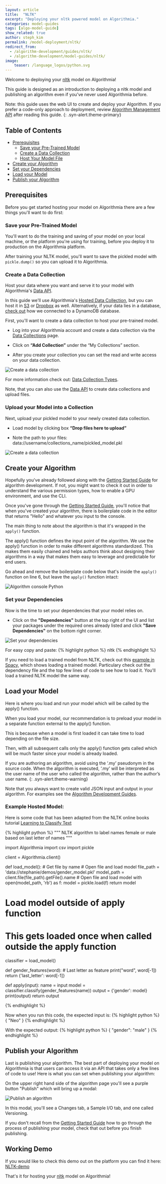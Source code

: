 ```yaml
---
layout: article
title:  "NLTK"
excerpt: "Deploying your nltk powered model on Algorithmia."
categories: model-guides
tags: [algo-model-guide]
show_related: true
author: steph_kim
permalink: /model-deployment/nltk/
redirect_from:
  - /algorithm-development/guides/nltk/
  - /algorithm-development/model-guides/nltk/
image:
    teaser: /language_logos/python.svg
---
```


Welcome to deploying your <a href="http://www.nltk.org/">nltk</a> model on Algorithmia!

This guide is designed as an introduction to deploying a nltk model and publishing an algorithm even if you’ve never used Algorithmia before.

<div markdown="1">

Note: this guide uses the web UI to create and deploy your Algorithm. If you prefer a code-only approach to deployment, review [Algorithm Management API]({{site.baseurl}}/algorithm-development/algorithm-management-api) after reading this guide.
{: .syn-alert.theme-primary}

</div>

## Table of Contents

<div class="syn-body-1" markdown="1">

* [Prerequisites](#prerequisites)
  * [Save your Pre-Trained Model](#save-your-pre-trained-model)
  * [Create a Data Collection](#create-a-data-collection)
  * [Host Your Model File](#host-your-model-file)
* [Create your Algorithm](#create-your-algorithm)
* [Set your Dependencies](#set-your-dependencies)
* [Load your Model](#load-your-model)
* [Publish your Algorithm](#publish-your-algorithm)

</div>

## Prerequisites
Before you get started hosting your model on Algorithmia there are a few things you'll want to do first:

### Save your Pre-Trained Model
You'll want to do the training and saving of your model on your local machine, or the platform you're using for training, before you deploy it to production on the Algorithmia platform.

After training your NLTK model, you'll want to save the pickled model with `pickle.dump()` so you can upload it to Algorithmia.

### Create a Data Collection
Host your data where you want and serve it to your model with Algorithmia's <a href="http://docs.algorithmia.com/">Data API</a>.

In this guide we'll use Algorithmia's <a href="{{site.baseurl}}/data/hosted">Hosted Data Collection</a>, but you can host it in <a href="{{site.baseurl}}/data/s3">S3</a> or <a href="{{site.baseurl}}/data/dropbox">Dropbox</a> as well. Alternatively, if your data lies in a database, [check out]({{site.baseurl}}/data/dynamodb) how we connected to a DynamoDB database.

First, you'll want to create a data collection to host your pre-trained model.

- Log into your Algorithmia account and create a data collection via the <a href="{{site.baseurl}}/data/hosted">Data Collections</a> page.

- Click on **“Add Collection”** under the “My Collections” section.

- After you create your collection you can set the read and write access on your data collection.

<images-section>
  <image-popout>
    <img src="{{site.cdnurl}}{{site.baseurl}}/images/post_images/model_hosting/add_collection.png" alt="Create a data collection" class="syn-image-responsive">
  </image-popout>
</images-section>

For more information check out: <a href="{{site.baseurl}}/data/hosted">Data Collection Types</a>.

Note, that you can also use the <a href="https://docs.algorithmia.com/#data-uri">Data API</a> to create data collections and upload files.

### Upload your Model into a Collection
Next, upload your pickled model to your newly created data collection.

- Load model by clicking box **“Drop files here to upload”**

- Note the path to your files: data://username/collections_name/pickled_model.pkl

<images-section>
  <image-popout>
    <img src="{{site.cdnurl}}{{site.baseurl}}/images/post_images/model_hosting/add_collections_visual.png" alt="Create a data collection" class="syn-image-responsive">
  </image-popout>
</images-section>

## Create your Algorithm
Hopefully you've already followed along with the <a href="{{site.baseurl}}/algorithm-development/algorithm-basics/your-first-algo">Getting Started Guide</a> for algorithm development. If not, you might want to check it out in order to understand the various permission types, how to enable a GPU environment, and use the CLI.

Once you've gone through the <a href="{{site.baseurl}}/algorithm-development/algorithm-basics/your-first-algo">Getting Started Guide</a>, you'll notice that when you've created your algorithm, there is boilerplate code in the editor that returns "Hello" and whatever you input to the console.

The main thing to note about the algorithm is that it's wrapped in the `apply()` function.

The apply() function defines the input point of the algorithm. We use the apply() function in order to make different algorithms standardized. This makes them easily chained and helps authors think about designing their algorithms in a way that makes them easy to leverage and predictable for end users.

Go ahead and remove the boilerplate code below that's inside the `apply()` function on line 6, but leave the `apply()` function intact:

<images-section>
  <image-popout>
    <img src="{{site.cdnurl}}{{site.baseurl}}/images/post_images/algo_dev_lang/algorithm_console_python.png" alt="Algorithm console Python" class="syn-image-responsive">
  </image-popout>
</images-section>

### Set your Dependencies
Now is the time to set your dependencies that your model relies on.

- Click on the **"Dependencies"** button at the top right of the UI and list your packages under the required ones already listed and click **"Save Dependencies"** on the bottom right corner.

<images-section>
  <image-popout>
    <img src="{{site.cdnurl}}{{site.baseurl}}//images/post_images/model_hosting/dependencies_nltk.png" alt="Set your dependencies" class="syn-image-responsive">
  </image-popout>
</images-section>

For easy copy and paste:
{% highlight python %}
nltk
{% endhighlight %}

If you need to load a trained model from NLTK, check out this <a href="https://algorithmia.com/algorithms/demo/spacydemo">example in Spacy</a>, which shows loading a trained model. Particulary check out the dependency file and the top few lines of code to see how to load it. You'll load a trained NLTK model the same way.

## Load your Model
Here is where you load and run your model which will be called by the apply() function.

When you load your model, our recommendation is to preload your model in a separate function external to the apply() function.

This is because when a model is first loaded it can take time to load depending on the file size.

Then, with all subsequent calls only the apply() function gets called which will be much faster since your model is already loaded.

<div markdown="1">

If you are authoring an algorithm, avoid using the ‘.my’ pseudonym in the source code. When the algorithm is executed, ‘.my’ will be interpreted as the user name of the user who called the algorithm, rather than the author’s user name.
{: .syn-alert.theme-warning}

</div>

Note that you always want to create valid JSON input and output in your algorithm. For examples see the [Algorithm Development Guides]({{site.url}}{{site.baseurl}}/algorithm-development/languages/python/#io-for-your-algorithms).

### Example Hosted Model:

Here is some code that has been adapted from the NLTK online books tutorial <a href="http://www.nltk.org/book/ch06.html">Learning to Classify Text</a>

{% highlight python %}
"""
NLTK algorithm to label names female or male based on last letter of names
"""

import Algorithmia
import csv
import pickle

client = Algorithmia.client()

def load_model():
    # Get file by name
    # Open file and load model
    file_path = 'data://stephanie/demos/gender_model.pkl'
    model_path = client.file(file_path).getFile().name
    # Open file and load model
    with open(model_path, 'rb') as f:
        model = pickle.load(f)
        return model

# Load model outside of apply function
# This gets loaded once when called outside the apply function
classifier = load_model()

def gender_features(word):
    # Last letter as feature
    print("word", word[-1])
    return {'last_letter': word[-1]}

def apply(input):
    name = input
    model = classifier.classify(gender_features(name))
    output = {'gender': model}
    print(output)
    return output

{% endhighlight %}

Now when you run this code, the expected input is:
{% highlight python %}
{
   "Neo"
}
{% endhighlight %}

With the expected output:
{% highlight python %}
{
  "gender": "male"
}
{% endhighlight %}

## Publish your Algorithm
Last is publishing your algorithm. The best part of deploying your model on Algorithmia is that users can access it via an API that takes only a few lines of code to use! Here is what you can set when publishing your algorithm:

On the upper right hand side of the algorithm page you'll see a purple button "Publish" which will bring up a modal:

<images-section>
  <image-popout>
    <img src="{{site.cdnurl}}{{site.baseurl}}/images/post_images/algo_dev_lang/publish_algorithm.png" alt="Publish an algorithm" class="syn-image-responsive">
  </image-popout>
</images-section>

In this modal, you'll see a Changes tab, a Sample I/O tab, and one called Versioning.

If you don't recall from the <a href="{{site.baseurl}}/algorithm-development/algorithm-basics/your-first-algo">Getting Started Guide</a> how to go through the process of publishing your model, check that out before you finish publishing.

## Working Demo
If you would like to check this demo out on the platform you can find it here: <a href=" https://algorithmia.com/algorithms/stephanie/test">NLTK-demo</a>

That's it for hosting your <a href="http://www.nltk.org/">nltk</a> model on Algorithmia!
